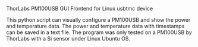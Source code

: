 ThorLabs PM100USB GUI Frontend for Linux usbtmc device

This python script can visually configure a PM100USB and show the power and temperature data. The power and temperature data with timestamps can be saved in a text file. The program was only tested on a PM100USB by ThorLabs with a Si sensor under Linux Ubuntu OS.

